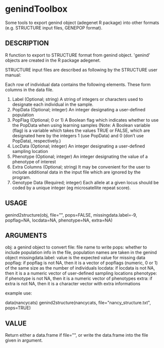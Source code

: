 # genindToolbox

Some tools to export genind object (adegenet R package) into other formats (e.g. STRUCTURE input files, GENEPOP format).

 ## DESCRIPTION

 R function to export to STRUCTURE format from genind object. 'genind' objects are created in the R package adegenet.

 STRUCTURE input files are described as following by the STRUCTURE user manual:
 
 Each row of individual data contains the following elements. These form columns in the data file.
 
 1. Label (Optional; string) A string of integers or characters used to designate each individual in the sample.
 2. PopData (Optional; integer) An integer designating a user-defined population
 3. PopFlag (Optional; 0 or 1) A Boolean flag which indicates whether to use the PopData
       when using learning samples (Note: A Boolean variable (flag) is a variable which takes the values TRUE or FALSE, which are designated here by the integers
       1 (use PopData) and 0 (don’t use PopData), respectively.)
 4. LocData (Optional; integer) An integer designating a user-defined sampling location
 5. Phenotype (Optional; integer) An integer designating the value of a phenotype of interest
 6. Extra Columns (Optional; string) It may be convenient for the user to include additional data in the input file which are ignored by the program.
 7. Genotype Data (Required; integer) Each allele at a given locus should be coded by a unique integer (eg microsatellite repeat score).

 ## USAGE
 genind2structure(obj, file="", pops=FALSE, missingdata.label=-9, popflag=NA, locdata=NA, phenotype=NA, extra=NA)

## ARGUMENTS
 obj: a genind object to convert
 file: file name to write
 pops: whether to include population info in the file, population names are taken in the genind object
 missingdata.label: value is the expected value for missing data
 popflag: if popflag is not NA, then it is a vector of popflags (numeric, 0 or 1) of the same size as the number of individuals
 locdata: if locdata is not NA, then it is a a numeric vector of user-defined sampling locations
 phenotype: if phenotype is not NA, then it is a numeric vector of phenotypes
 extra: if extra is not NA, then it is a character vector with extra informations

 example use:
 
 data(nancycats)
 genind2structure(nancycats, file="nancy_structure.txt", pops=TRUE)

 ## VALUE

 Return either a data.frame if file="", or write the data.frame into the file given in argument.
